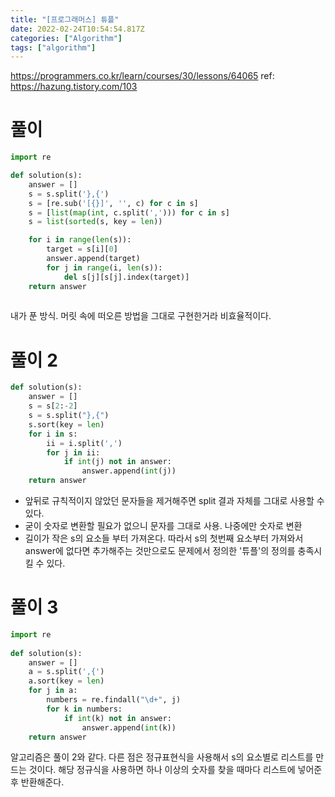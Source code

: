 ```yaml
---
title: "[프로그래머스] 튜플"
date: 2022-02-24T10:54:54.817Z
categories: ["Algorithm"]
tags: ["algorithm"]
---
```

https://programmers.co.kr/learn/courses/30/lessons/64065
ref: https://hazung.tistory.com/103

# 풀이
```py
import re

def solution(s):
    answer = []
    s = s.split('},{')
    s = [re.sub('[{}]', '', c) for c in s]
    s = [list(map(int, c.split(','))) for c in s]
    s = list(sorted(s, key = len))

    for i in range(len(s)):
        target = s[i][0]
        answer.append(target)
        for j in range(i, len(s)):
            del s[j][s[j].index(target)]
    return answer
    
```
내가 푼 방식. 머릿 속에 떠오른 방법을 그대로 구현한거라 비효율적이다. 

# 풀이 2
```py
def solution(s):
    answer = []
    s = s[2:-2]
    s = s.split("},{")
    s.sort(key = len)
    for i in s:
        ii = i.split(',')
        for j in ii:
            if int(j) not in answer:
                answer.append(int(j))
    return answer
```
- 앞뒤로 규칙적이지 않았던 문자들을 제거해주면 split 결과 자체를 그대로 사용할 수 있다.
- 굳이 숫자로 변환할 필요가 없으니 문자를 그대로 사용. 나중에만 숫자로 변환
- 길이가 작은 s의 요소들 부터 가져온다. 따라서 s의 첫번째 요소부터 가져와서 answer에 없다면 추가해주는 것만으로도 문제에서 정의한 '튜플'의 정의를 충족시킬 수 있다.

# 풀이 3
```py
import re
 
def solution(s):
    answer = []
    a = s.split(',{')
    a.sort(key = len)
    for j in a:
        numbers = re.findall("\d+", j)
        for k in numbers:
            if int(k) not in answer:
                answer.append(int(k))
    return answer
```
알고리즘은 풀이 2와 같다. 다른 점은 정규표현식을 사용해서 s의 요소별로 리스트를 만드는 것이다.
해당 정규식을 사용하면 하나 이상의 숫자를 찾을 때마다 리스트에 넣어준 후 반환해준다.